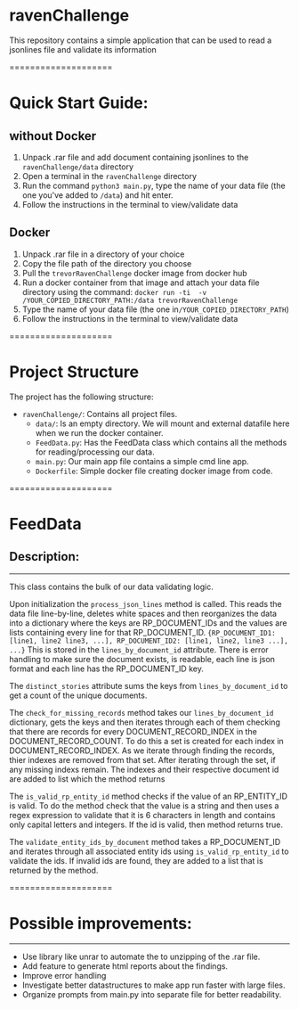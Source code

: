 # ravenChallenge
This repository contains a simple application that can be used to read a jsonlines file and validate its information


====================
# Quick Start Guide:
## without Docker
1. Unpack .rar file and add document containing jsonlines to the `ravenChallenge/data` directory
2. Open a terminal in the `ravenChallenge` directory
3. Run the command `python3 main.py`, type the name of your data file (the one you've added to `/data`) and hit enter.
4. Follow the instructions in the terminal to view/validate data
## Docker
1. Unpack .rar file in a directory of your choice
2. Copy the file path of the directory you choose
3. Pull the `trevorRavenChallenge` docker image from docker hub
4. Run a docker container from that image and attach your data file directory using the command:
`docker run -ti  -v /YOUR_COPIED_DIRECTORY_PATH:/data trevorRavenChallenge`
5. Type the name of your data file (the one in`/YOUR_COPIED_DIRECTORY_PATH`)
6. Follow the instructions in the terminal to view/validate data

====================
# Project Structure
The project has the following structure:

- `ravenChallenge/`: Contains all project files.
  - `data/`: Is an empty directory. We will mount and external datafile here when we run the docker container.
  - `FeedData.py`: Has the FeedData class which contains all the methods for reading/processing our data.
  - `main.py`: Our main app file contains a simple cmd line app.
  - `Dockerfile`: Simple docker file creating docker image from code.


====================
# FeedData
## Description:
------------
This class contains the bulk of our data validating logic.

Upon initialization the `process_json_lines` method is called. This reads the data file line-by-line, deletes white spaces and then reorganizes the data into a dictionary where the keys are RP_DOCUMENT_IDs and the values are lists containing every line for that RP_DOCUMENT_ID.
`{RP_DOCUMENT_ID1: [line1, line2 line3, ...], RP_DOCUMENT_ID2: [line1, line2, line3 ...], ...}`
This is stored in the `lines_by_document_id` attribute. There is error handling to make sure the document exists, is readable, each line is json format and each line has the RP_DOCUMENT_ID key.

The `distinct_stories` attribute sums the keys from `lines_by_document_id` to get a count of the unique documents.

The `check_for_missing_records` method takes our `lines_by_document_id` dictionary, gets the keys and then iterates through each of them checking that there are records for every DOCUMENT_RECORD_INDEX in the DOCUMENT_RECORD_COUNT. To do this a set is created for each index in DOCUMENT_RECORD_INDEX. As we iterate through finding the records, thier indexes are removed from that set. After iterating through the set, if any missing indexs remain. The indexes and their respective document id are added to list which the method returns

The `is_valid_rp_entity_id` method checks if the value of an RP_ENTITY_ID is valid. To do the method check that the value is a string and then uses a regex expression to validate that it is 6 characters in length and contains only capital letters and integers. If the id is valid, then method returns true.

The `validate_entity_ids_by_document` method takes a RP_DOCUMENT_ID and iterates through all associated entity ids using `is_valid_rp_entity_id` to validate the ids. If invalid ids are found, they are added to a list that is returned by the method.


====================
# Possible improvements:
------
- Use library like unrar to automate the to unzipping of the .rar file.
- Add feature to generate html reports about the findings.
- Improve error handling
- Investigate better datastructures to make app run faster with large files.
- Organize prompts from main.py into separate file for better readability.


